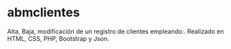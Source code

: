 # abmclientes
Alta, Baja, modificación de un registro de clientes empleando:. Realizado en HTML, CSS, PHP, Bootstrap y Json.

